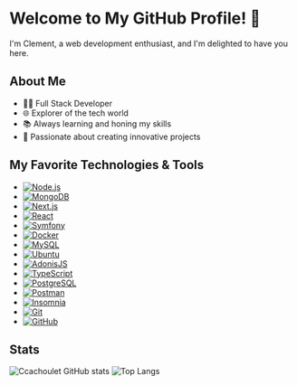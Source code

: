 # Welcome to My GitHub Profile! 👋

I'm Clement, a web development enthusiast, and I'm delighted to have you here.

## About Me

- 👨‍💻 Full Stack Developer
- 🌐 Explorer of the tech world
- 📚 Always learning and honing my skills
- 🚀 Passionate about creating innovative projects

## My Favorite Technologies & Tools

- [![Node.js](https://img.shields.io/badge/Node.js-14.x-339933?style=flat-square&logo=node.js&color=339933&logoColor=white)](https://nodejs.org/)
- [![MongoDB](https://img.shields.io/badge/MongoDB-4.x-47A248?style=flat-square&logo=mongodb&color=47A248&logoColor=white)](https://www.mongodb.com/)
- [![Next.js](https://img.shields.io/badge/Next.js-12.x-000000?style=flat-square&logo=next.js&color=000000&logoColor=white)](https://nextjs.org/)
- [![React](https://img.shields.io/badge/React-17.x-61DAFB?style=flat-square&logo=react&color=61DAFB&logoColor=white)](https://reactjs.org/)
- [![Symfony](https://img.shields.io/badge/Symfony-5.x-000000?style=flat-square&logo=symfony&color=000000&logoColor=white)](https://symfony.com/)
- [![Docker](https://img.shields.io/badge/Docker-latest-2496ED?style=flat-square&logo=docker&color=2496ED&logoColor=white)](https://www.docker.com/)
- [![MySQL](https://img.shields.io/badge/MySQL-latest-4479A1?style=flat-square&logo=mysql&color=4479A1&logoColor=white)](https://www.mysql.com/)
- [![Ubuntu](https://img.shields.io/badge/Ubuntu-latest-E95420?style=flat-square&logo=ubuntu&color=E95420&logoColor=white)](https://ubuntu.com/)
- [![AdonisJS](https://img.shields.io/badge/AdonisJS-latest-4E44DB?style=flat-square&logo=adonisjs&color=4E44DB&logoColor=white)](https://adonisjs.com/)
- [![TypeScript](https://img.shields.io/badge/TypeScript-latest-3178C6?style=flat-square&logo=typescript&color=3178C6&logoColor=white)](https://www.typescriptlang.org/)
- [![PostgreSQL](https://img.shields.io/badge/PostgreSQL-latest-336791?style=flat-square&logo=postgresql&color=336791&logoColor=white)](https://www.postgresql.org/)
- [![Postman](https://img.shields.io/badge/Postman-latest-FF6C37?style=flat-square&logo=postman&color=FF6C37&logoColor=white)](https://www.postman.com/)
- [![Insomnia](https://img.shields.io/badge/Insomnia-latest-4000BF?style=flat-square&logo=insomnia&color=4000BF&logoColor=white)](https://insomnia.rest/)
- [![Git](https://img.shields.io/badge/Git-latest-F05032?style=flat-square&logo=git&color=F05032&logoColor=white)](https://git-scm.com/)
- [![GitHub](https://img.shields.io/badge/GitHub-latest-181717?style=flat-square&logo=github&color=181717&logoColor=white)](https://github.com/)

  

## Stats

![Ccachoulet GitHub stats](https://github-readme-stats.vercel.app/api?username=ccachoulet&theme=dracula_icons=true)
![Top Langs](https://github-readme-stats.vercel.app/api/top-langs/?username=ccachoulet&hide=html,css)




